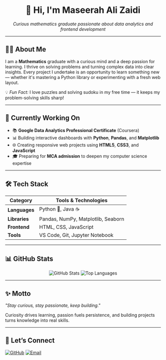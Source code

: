 <h1 align="center">👋 Hi, I'm Maseerah Ali Zaidi</h1>

<p align="center">
  <em>Curious mathematics graduate passionate about data analytics and frontend development</em>
</p>

---

## 👩‍🎓 About Me

I am a **Mathematics** graduate with a curious mind and a deep passion for learning. I thrive on solving problems and turning complex data into clear insights. Every project I undertake is an opportunity to learn something new — whether it's mastering a Python library or experimenting with a fresh web layout.  

💡 *Fun Fact:* I love puzzles and solving sudoku in my free time — it keeps my problem-solving skills sharp!

---

## 🎯 Currently Working On

- 📚 **Google Data Analytics Professional Certificate** (Coursera)  
- 📊 Building interactive dashboards with **Python**, **Pandas**, and **Matplotlib**  
- 🌐 Creating responsive web projects using **HTML5**, **CSS3**, and **JavaScript**  
- 🎓 Preparing for **MCA admission** to deepen my computer science expertise  

---

## 🛠️ Tech Stack

| Category       | Tools & Technologies |
|----------------|--------------------|
| **Languages**  | Python 🐍, Java ☕ |
| **Libraries**  | Pandas, NumPy, Matplotlib, Seaborn |
| **Frontend**   | HTML, CSS, JavaScript |
| **Tools**      | VS Code, Git, Jupyter Notebook |

---

## 📊 GitHub Stats

<p align="center">
  <img src="https://github-readme-stats.vercel.app/api?username=maseerahaz&show_icons=true&theme=tokyonight" alt="GitHub Stats" />
  <img src="https://github-readme-stats.vercel.app/api/top-langs/?username=maseerahaz&layout=compact&theme=tokyonight" alt="Top Languages" />
</p>

---

## ✨ Motto

*"Stay curious, stay passionate, keep building."*  

Curiosity drives learning, passion fuels persistence, and building projects turns knowledge into real skills.

---

## 🌟 Let’s Connect

<p align="left">
  <a href="https://github.com/maseerahaz" target="_blank"><img src="https://img.shields.io/badge/GitHub-black?style=flat&logo=github" alt="GitHub"/></a>
  <a href="mailto:maseerahaz@gmail.com"><img src="https://img.shields.io/badge/Email-D14836?style=flat&logo=gmail&logoColor=white" alt="Email"/></a>
</p>

<!--
**maseerahaz/maseerahaz** is a ✨ _special_ ✨ repository because its `README.md` (this file) appears on your GitHub profile.

Here are some ideas to get you started:

- 🔭 I’m currently working on ...
- 🌱 I’m currently learning ...
- 👯 I’m looking to collaborate on ...
- 🤔 I’m looking for help with ...
- 💬 Ask me about ...
- 📫 How to reach me: ...
- 😄 Pronouns: ...
- ⚡ Fun fact: ...
-->
